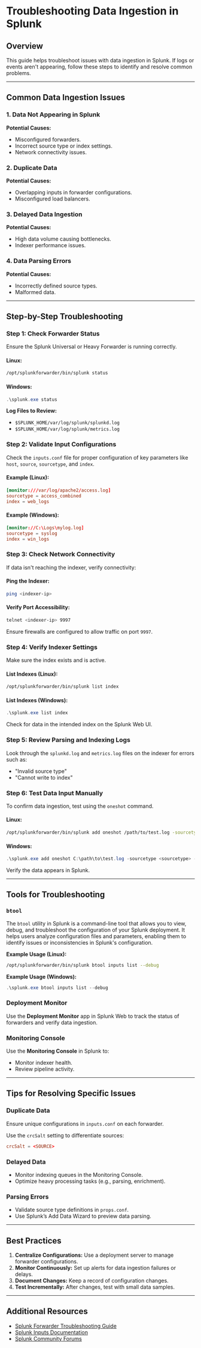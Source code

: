 # Troubleshooting Data Ingestion in Splunk

## Overview

This guide helps troubleshoot issues with data ingestion in Splunk. If logs or events aren't appearing, follow these steps to identify and resolve common problems.

---

## Common Data Ingestion Issues

### 1. **Data Not Appearing in Splunk**

**Potential Causes:**
- Misconfigured forwarders.
- Incorrect source type or index settings.
- Network connectivity issues.

### 2. **Duplicate Data**

**Potential Causes:**
- Overlapping inputs in forwarder configurations.
- Misconfigured load balancers.

### 3. **Delayed Data Ingestion**

**Potential Causes:**
- High data volume causing bottlenecks.
- Indexer performance issues.

### 4. **Data Parsing Errors**

**Potential Causes:**
- Incorrectly defined source types.
- Malformed data.

---

## Step-by-Step Troubleshooting

### Step 1: Check Forwarder Status

Ensure the Splunk Universal or Heavy Forwarder is running correctly.

#### Linux:
```bash
/opt/splunkforwarder/bin/splunk status
```

#### Windows:
```powershell
.\splunk.exe status
```

**Log Files to Review:**
- `$SPLUNK_HOME/var/log/splunk/splunkd.log`
- `$SPLUNK_HOME/var/log/splunk/metrics.log`

### Step 2: Validate Input Configurations

Check the `inputs.conf` file for proper configuration of key parameters like `host`, `source`, `sourcetype`, and `index`.

#### Example (Linux):
```conf
[monitor:///var/log/apache2/access.log]
sourcetype = access_combined
index = web_logs
```

#### Example (Windows):
```conf
[monitor://C:\Logs\mylog.log]
sourcetype = syslog
index = win_logs
```

### Step 3: Check Network Connectivity

If data isn't reaching the indexer, verify connectivity:

#### Ping the Indexer:
```bash
ping <indexer-ip>
```

#### Verify Port Accessibility:
```bash
telnet <indexer-ip> 9997
```

Ensure firewalls are configured to allow traffic on port `9997`.

### Step 4: Verify Indexer Settings

Make sure the index exists and is active.

#### List Indexes (Linux):
```bash
/opt/splunkforwarder/bin/splunk list index
```

#### List Indexes (Windows):
```powershell
.\splunk.exe list index
```

Check for data in the intended index on the Splunk Web UI.

### Step 5: Review Parsing and Indexing Logs

Look through the `splunkd.log` and `metrics.log` files on the indexer for errors such as:
- "Invalid source type"
- "Cannot write to index"

### Step 6: Test Data Input Manually

To confirm data ingestion, test using the `oneshot` command.
#### Linux:
```bash
/opt/splunkforwarder/bin/splunk add oneshot /path/to/test.log -sourcetype <sourcetype> -index <index>
```

#### Windows:
```powershell
.\splunk.exe add oneshot C:\path\to\test.log -sourcetype <sourcetype> -index <index>
```

Verify the data appears in Splunk.

---

## Tools for Troubleshooting

### `btool`

The `btool` utility in Splunk is a command-line tool that allows you to view, debug, and troubleshoot the configuration of your Splunk deployment. It helps users analyze configuration files and parameters, enabling them to identify issues or inconsistencies in Splunk's configuration.

**Example Usage (Linux):**
```bash
/opt/splunkforwarder/bin/splunk btool inputs list --debug
```

**Example Usage (Windows):**
```powershell
.\splunk.exe btool inputs list --debug
```

### Deployment Monitor

Use the **Deployment Monitor** app in Splunk Web to track the status of forwarders and verify data ingestion.

### Monitoring Console

Use the **Monitoring Console** in Splunk to:
- Monitor indexer health.
- Review pipeline activity.

---

## Tips for Resolving Specific Issues

### Duplicate Data

Ensure unique configurations in `inputs.conf` on each forwarder.

Use the `crcSalt` setting to differentiate sources:
```conf
crcSalt = <SOURCE>
```

### Delayed Data

- Monitor indexing queues in the Monitoring Console.
- Optimize heavy processing tasks (e.g., parsing, enrichment).

### Parsing Errors

- Validate source type definitions in `props.conf`.
- Use Splunk’s Add Data Wizard to preview data parsing.

---

## Best Practices

1. **Centralize Configurations:** Use a deployment server to manage forwarder configurations.
2. **Monitor Continuously:** Set up alerts for data ingestion failures or delays.
3. **Document Changes:** Keep a record of configuration changes.
4. **Test Incrementally:** After changes, test with small data samples.

---

## Additional Resources

- [Splunk Forwarder Troubleshooting Guide](https://docs.splunk.com/Documentation/Splunk/latest/Troubleshooting/ForwarderIssues)
- [Splunk Inputs Documentation](https://docs.splunk.com/Documentation/Splunk/latest/Data/Usethemonitorinput)
- [Splunk Community Forums](https://community.splunk.com/)
